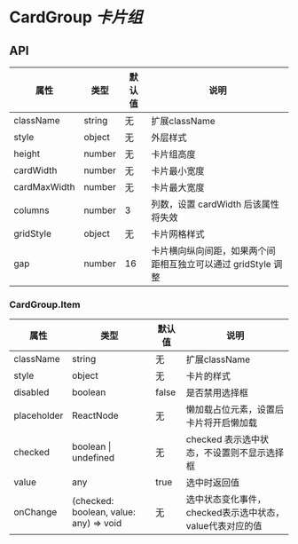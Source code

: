 # CardGroup *卡片组*

<example />

## API

| 属性 | 类型 | 默认值 | 说明 |
| --- | --- | --- | --- |
| className | string | 无 | 扩展className |
| style | object | 无 | 外层样式 |
| height | number | 无 | 卡片组高度 |
| cardWidth | number | 无 | 卡片最小宽度 |
| cardMaxWidth | number | 无 | 卡片最大宽度 |
| columns | number | 3 | 列数，设置 cardWidth 后该属性将失效 |
| gridStyle | object | 无 | 卡片网格样式 |
| gap | number | 16 | 卡片横向纵向间距，如果两个间距相互独立可以通过 gridStyle 调整 |

### CardGroup.Item

| 属性 | 类型 | 默认值 | 说明 |
| --- | --- | --- | --- |
| className | string | 无 | 扩展className |
| style | object | 无 | 卡片的样式 | 
| disabled | boolean | false | 是否禁用选择框 |
| placeholder | ReactNode | 无 | 懒加载占位元素，设置后卡片将开启懒加载 |
| checked | boolean \| undefined | 无 | checked 表示选中状态，不设置则不显示选择框 |
| value | any | true | 选中时返回值 |
| onChange | (checked: boolean, value: any) => void | 无 | 选中状态变化事件，checked表示选中状态，value代表对应的值 |

